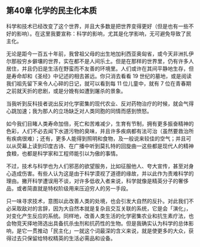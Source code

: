 ## 第40章 化学的民主化本质

科学和技术已经改变了这个世界，并且大多数是把世界变得更好（但是也有一些不好的影响）。在这里我要宣称：科学的影响，尤其是化学影响，无可避免导致了民主化。

无论是距今一百五十年前，我曾祖父母的出生地加利西亚奥匈省，或今天非洲扎伊尔那般穷乡僻壤的世界，实在都不是人间乐土。但是在那样的世界里，仍有许多人居住，并且仍旧是生活在野蛮而不友善的环境里。人们或许在其间平静地生存，但是寿命却和《圣经》中记述的相去甚远。你只消去看看 19 世纪的墓地，或是阅读我们祖先留下来令人心碎的日记，就可以看到每 11 位儿童中，就有 7 位在青春期之前就天折的悲剧，或是分娩有如遭到屠杀的景象。

当我听到反科技者说出反对化学密集的现代农业、反对药物治疗的时候，就会气得心跳加速；我为那人的立场缺乏对人类同胞的同情而感到愤怒。

如今我们目睹人类寿命加倍，死亡和苦难减少，生育有节制，拥有更多振奋精神的色彩，人们不必去闻下水道污物的臭味，并且许多疾病都有法可治（虽然要救治所有疾病很难）；还有，更多人能得到照明和食物，及一般说来较佳的空气；并且可以从荧幕上读到印度古诗、在广播中听到莫扎特的回旋曲一这些都是现代人的精神食粮，也都是科学家和工程师能引以为傲的事情。

不过，技术与科学也为人们邪恶的欲望服务，比如征服他人、夸大宣传，甚至对身心造成伤害。有些人认为这是由于科学漠视了道德的缘故，并以此作为责难科学的理由。撇开科学遭误用不谈，对许多低收入者来说，科学就像是精英分子的奢侈品，或者简直就是特权阶级用来压迫穷人的另一手段。

只一味寻求技术，意图以此改善人类的处境，也会引发大自然的反扑。对此我们不必采取敌对的言辞，因为大自然本就是复杂且交互关联的系统，它是会「演化」，对变化产生反应的系统。同样地，改善人类生活的化学密集农业和抗生素疗法，也会物竞天择地筛选出具备抗杀虫剂和抗药性的生物。但是我确实认为科学的总体影响，是它一贯推动「民主化」一就这个词最深的含义来说，就是使更多的大众，获得过去只保留给特权精英的生活必需品和设备。


